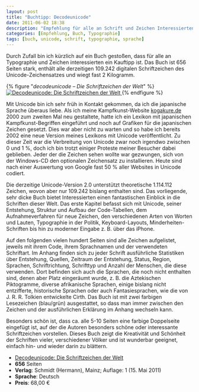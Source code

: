 ```yaml
---
layout: post
title: "Buchtipp: Decodeunicode"
date: 2011-06-02 18:38
description: "Empfehlung für alle an Schrift und Zeichen Interessierten: decodeunicode – Die Schriftzeichen der Welt."
categories: [Empfehlung, Buch, Typographie]
tags: [buch, unicode, schrift, typographie, sprache]
---
```


Durch Zufall bin ich kürzlich auf ein Buch gestoßen, dass für alle an Typographie und Zeichen interessierten ein Kauftipp ist. Das Buch ist 656 Seiten stark, enthält alle derzeitigen 109.242 digitalen Schriftzeichen des Unicode-Zeichensatzes und wiegt fast 2 Kilogramm.

{% figure "<cite>decodeunicode – Die Schriftzeichen der Welt</cite>" %}
<a href="http://www.amazon.de/gp/product/3874398137/ref=as_li_ss_tl?ie=UTF8&amp;tag=kogakurede-21&amp;linkCode=as2&amp;camp=1638&amp;creative=19454&amp;creativeASIN=3874398137">
  <img src="{{ site.images_dir }}decodeunicode.jpg" alt="Decodeunicode: Die Schriftzeichen der Welt" />
</a>
{% endfigure %}

Mit Unicode bin ich sehr früh in Kontakt gekommen, da ich die japanische Sprache überaus liebe. Als ich meine Kampfkunst-Website [kogakure.de](http://kogakure.de/) 2000 zum zweiten Mal neu gestaltete, hatte ich ein Lexikon mit japanischen Kampfkunst-Begriffen eingeführt und noch auf Grafiken für die japanischen Zeichen gesetzt. Dies war aber nicht zu warten und so habe ich bereits 2002 eine neue Version meines Lexikons mit Unicode veröffentlicht. Zu dieser Zeit war die Verbreitung von Unicode zwar noch irgendwo zwischen 0 und 1 %, doch ich bin trotzt einiger Proteste meiner Besucher dabei geblieben. Jeder der die Zeichen sehen wollte war gezwungen, sich von der Windows-CD den optionalen Zeichensatz zu installieren. Heute sind nach einer Auswertung von Google fast 50 % aller Websites in Unicode codiert.

Die derzeitige Unicode-Version 2.0 unterstützt theoretische 1.114.112 Zeichen, wovon aber nur 109.242 bislang enthalten sind. Das vorliegende, sehr dicke Buch bietet Interessierten einen fantastischen Einblick in die Schriften dieser Welt. Das erste Kapitel befasst sich mit Unicode, seiner Entstehung, Struktur und Aufbau der Code-Tabellen, dem Aufnahmeverfahren für neue Zeichen, den verschiedenen Arten von Worten und Lauten, Typographie in der Politik, Keyboard-Layouts, Minderheiten-Schriften bis hin zu moderner Eingabe z. B. über das iPhone.

Auf den folgenden vielen hundert Seiten sind alle Zeichen aufgelistet, jeweils mit ihrem Code, ihrem Sprachnamen und der verwendeten Schriftart. Im Anhang finden sich zu jeder Schrift ausführliche Statistiken über Entstehung, Quellen, Zeitraum der Entstehung, Status, Region, Sprachen, Schriftrichtung, Schrifttyp und Anzahl der Menschen, die diese verwenden. Dort befinden sich auch die Sprachen, die noch nicht enthalten sind, denen aber Platz eingeräumt wurde, z. B. die Aztekischen Piktogramme, diverse afrikanische Sprachen, einige bislang nicht entzifferte, historische Sprachen oder auch Fantasiesprachen, wie die von J. R. R. Tolkien entwickelte Cirth. Das Buch ist mit zwei farbigen Lesezeichen (blau/grün) ausgestattet, so dass man immer zwischen den Zeichen und der ausführlichen Erklärung im Anhang wechseln kann.

Besonders schön ist, dass ca. alle 5-10 Seiten eine farbige Doppelseite eingefügt ist, auf der die Autoren besonders schöne oder interessante Schriftzeichen vorstellen. Dieses Buch zeigt die Kreativität und Schönheit der Schriften vieler, verschiedener Völker und ist wunderbar geeignet, einfach hin- und wieder darin zu blättern.

* <a href="http://www.amazon.de/gp/product/3874398137/ref=as_li_ss_tl?ie=UTF8&amp;tag=kogakurede-21&amp;linkCode=as2&amp;camp=1638&amp;creative=19454&amp;creativeASIN=3874398137">Decodeunicode: Die Schriftzeichen der Welt</a>
* **656** Seiten
* **Verlag**: Schmidt (Hermann), Mainz; Auflage: 1 (15. Mai 2011)
* **Sprache**: Deutsch
* **Preis**: 68,00 €
